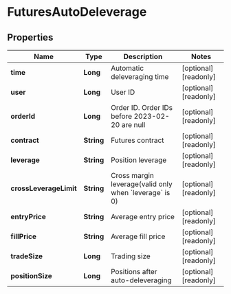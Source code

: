 
# FuturesAutoDeleverage

## Properties

Name | Type | Description | Notes
------------ | ------------- | ------------- | -------------
**time** | **Long** | Automatic deleveraging time |  [optional] [readonly]
**user** | **Long** | User ID |  [optional] [readonly]
**orderId** | **Long** | Order ID. Order IDs before 2023-02-20 are null |  [optional] [readonly]
**contract** | **String** | Futures contract |  [optional] [readonly]
**leverage** | **String** | Position leverage |  [optional] [readonly]
**crossLeverageLimit** | **String** | Cross margin leverage(valid only when &#x60;leverage&#x60; is 0) |  [optional] [readonly]
**entryPrice** | **String** | Average entry price |  [optional] [readonly]
**fillPrice** | **String** | Average fill price |  [optional] [readonly]
**tradeSize** | **Long** | Trading size |  [optional] [readonly]
**positionSize** | **Long** | Positions after auto-deleveraging |  [optional] [readonly]

